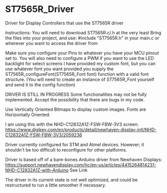 # ST7565R_Driver
Driver for Display Controllers that use the ST7565R driver

Instructions:
  You will need to download ST7565R.c/.h at the very least
  Bring the files into your project, and use:
      #include "ST7565R.h" in your main.c or wherever you want to access the driver from
      
  Make sure you configure your Pins to whatever you have your MCU pinout set to. 
  You will also need to configure a PWM if you want to use the LED backlight for select screens
  I have provided my custom font, but you can use whatever font you want provided you supply the
  ST7565R_configureFont(ST7565R_Font font) function with a valid font structure.
  (You will need to create an instance of ST7565R_Font yourself and send it to the config function)
  


DRIVER IS STILL IN PROGRESS
Some functionalities may not be fully implemented. Accept the possibility that there are bugs in my code.

Use Vertically Oriented Bitmaps to display custom images. 
Fonts are Horizontally Oriented. 

I am using this with the NHD-C12832A1Z-FSW-FBW-3V3 screen:
https://www.digikey.com/en/products/detail/newhaven-display-intl/NHD-C12832A1Z-FSW-FBW-3V3/2059236

Driver currently configured for STM and Atmel devices.
However; it shouldn't be too difficult to reconfigure for other platforms.

Driver is based off of a bare-bones Arduino driver from Newhaven Displays:
https://support.newhavendisplay.com/hc/en-us/articles/4415264814231-NHD-C12832A1Z-with-Arduino
See Link

The driver in its current state is not well optimized, and could be restructured to run a little smoother
if necessary. 







